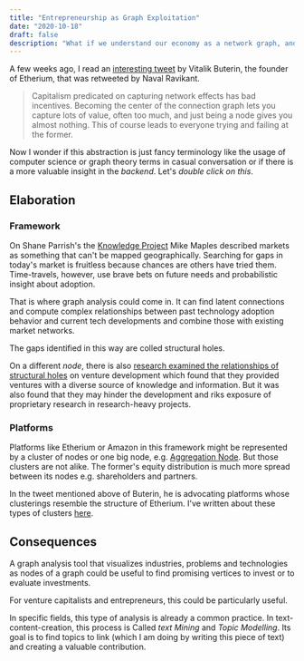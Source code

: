 ```yaml
---
title: "Entrepreneurship as Graph Exploitation"
date: "2020-10-18"
draft: false
description: "What if we understand our economy as a network graph, and what does this powerful metaphor give us?"
---
```


A few weeks ago, I read an [interesting tweet](https://twitter.com/VitalikButerin/status/1229888976212779009) by Vitalik Buterin, the founder of Etherium, that was retweeted by Naval Ravikant.

> Capitalism predicated on capturing network effects has bad incentives. Becoming the center of the connection graph lets you capture lots of value, often too much, and just being a node gives you almost nothing. This of course leads to everyone trying and failing at the former.

Now I wonder if this abstraction is just fancy terminology like the usage of computer science or graph theory terms in casual conversation or if there is a more valuable insight in the _backend_. Let's _double click on this_.

## Elaboration

### Framework

On Shane Parrish's the [Knowledge Project](https://fs.blog/knowledge-project/mike-maples/) Mike Maples described markets as something that can't be mapped geographically. Searching for gaps in today's market is fruitless because chances are others have tried them. Time-travels, however, use brave bets on future needs and probabilistic insight about adoption.

That is where graph analysis could come in. It can find latent connections and compute complex relationships between past technology adoption behavior and current tech developments and combine those with existing market networks.

The gaps identified in this way are colled structural holes.

On a different _node_, there is also [research examined the relationships of structural holes](<https://timreview.ca/article/828#:~:text=In%20a%20new%20venture%2C%20an,of%20knowledge%20and%20resource%20gathering.&text=When%20an%20entrepreneur%20acts%20as,hole%20(Burt%2C%202000).>) on venture development which found that they provided ventures with a diverse source of knowledge and information. But it was also found that they may hinder the development and riks exposure of proprietary research in research-heavy projects.

### Platforms

Platforms like Etherium or Amazon in this framework might be represented by a cluster of nodes or one big node, e.g. [Aggregation Node](link_generated_on_download). But those clusters are not alike. The former's equity distribution is much more spread between its nodes e.g. shareholders and partners.

In the tweet mentioned above of Buterin, he is advocating platforms whose clusterings resemble the structure of Etherium. I've written about these types of clusters [here](/blog/decentralized-autonomous-organizations-in-open-source).

## Consequences

A graph analysis tool that visualizes industries, problems and technologies as nodes of a graph could be useful to find promising vertices to invest or to evaluate investments.

For venture capitalists and entrepreneurs, this could be particularly useful.

In specific fields, this type of analysis is already a common practice. In text-content-creation, this process is Called _text Mining_ and _Topic Modelling_. Its goal is to find topics to link (which I am doing by writing this piece of text) and creating a valuable contribution.

<!-- I originally wrote this on RemNote.io, a startup I am building. To read the RemNote version click [here](). -->
